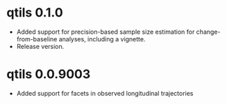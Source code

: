 # qtils 0.1.0 

* Added support for precision-based sample size estimation for change-from-baseline analyses, including 
    a vignette. 
* Release version. 


# qtils 0.0.9003

* Added support for facets in observed longitudinal trajectories  
